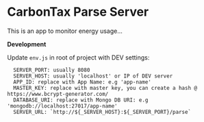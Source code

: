 # CarbonTax Parse Server

This is an app to monitor energy usage...

**Development**

Update `env.js` in root of project with DEV settings:

```
  SERVER_PORT: usually 8080
  SERVER_HOST: usually 'localhost' or IP of DEV server
  APP_ID: replace with App Name: e.g 'app-name'
  MASTER_KEY: replace with master key, you can create a hash @ https://www.bcrypt-generator.com/
  DATABASE_URI: replace with Mongo DB URI: e.g 'mongodb://localhost:27017/app-name'
  SERVER_URL: `http://${_SERVER_HOST}:${_SERVER_PORT}/parse`
```
